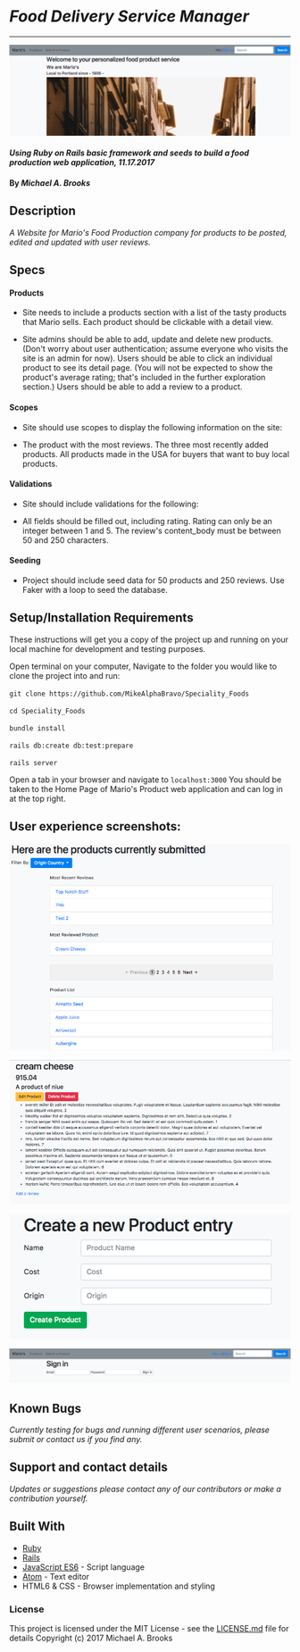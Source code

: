 # _Food Delivery Service Manager_
-------------------

![alt text](/img/homepage.png)

#### _Using Ruby on Rails basic framework and seeds to build a food production web application, 11.17.2017_

#### By _Michael A. Brooks_

## Description

_A Website for Mario's Food Production company for products to be posted, edited and updated with user reviews._

## Specs

#### Products

* Site needs to include a products section with a list of the tasty products that Mario sells. Each product should be clickable with a detail view.

* Site admins should be able to add, update and delete new products. (Don't worry about user authentication; assume everyone who visits the site is an admin for now).
Users should be able to click an individual product to see its detail page. (You will not be expected to show the product's average rating; that's included in the further exploration section.)
Users should be able to add a review to a product.

#### Scopes

* Site should use scopes to display the following information on the site:

* The product with the most reviews.
The three most recently added products.
All products made in the USA for buyers that want to buy local products.

#### Validations

* Site should include validations for the following:

* All fields should be filled out, including rating.
Rating can only be an integer between 1 and 5.
The review's content_body must be between 50 and 250 characters.

#### Seeding

* Project should include seed data for 50 products and 250 reviews. Use Faker with a loop to seed the database.

## Setup/Installation Requirements

These instructions will get you a copy of the project up and running on your local machine for development and testing purposes.

Open terminal on your computer,
Navigate to the folder you would like to clone the project into and run:

`git clone https://github.com/MikeAlphaBravo/Speciality_Foods`

`cd Speciality_Foods`

`bundle install`

`rails db:create db:test:prepare`

`rails server`

Open a tab in your browser and navigate to `localhost:3000` You should be taken to the Home Page of Mario's Product web application and can log in at the top right.

## User experience screenshots:

![alt text](/img/productlist.png)

![alt text](/img/productdescription.png)

![alt text](/img/newproduct.png)

![alt text](/img/signin.png)

## Known Bugs

_Currently testing for bugs and running different user scenarios, please submit or contact us if you find any._

## Support and contact details

_Updates or suggestions please contact any of our contributors or make a contribution yourself._

## Built With

* [Ruby](https://www.ruby-lang.org/en/)
* [Rails](http://rubyonrails.org/)
* [JavaScript ES6](https://www.javascript.com/) - Script language
* [Atom](https://atom.io/) - Text editor
* HTML6 & CSS - Browser implementation and styling

### License

This project is licensed under the MIT License - see the [LICENSE.md](LICENSE.md) file for details
Copyright (c) 2017 Michael A. Brooks
